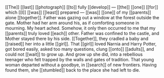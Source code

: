 [[The]] [[last]] [[photograph]] [[to]] fully [[develop]] — [[the]] [[one]] [[for]] which [[I]] [[was]] [[least]] prepared — [[was]] [[one]] of my [[parents]] alone [[together]]. Father was gazing out a window at the forest outside the gate. Mother had her arm around his, as if comforting someone in mourning. My heart ached. Somehow, it only then occurred to me that my [[parents]] truly loved [[each]] other. Father was confined to the castle, and Mother stayed there by his side. [[Together]], they cradled a baby and [[raised]] her into a little [[girl]]. That [[girl]] loved Narnia and Harry Potter, got bored easily, asked too many questions, clung [[onto]] [[adults]], and could not [[wait]] to grow up. And grow up she did, into a rebellious teenager who felt trapped by the walls and gates of tradition. That young woman departed without a goodbye, in [[search]] of new frontiers. Having found them, she [[stumbled]] back to the place she had left to die. 